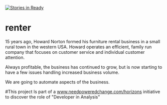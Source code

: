 [![Stories in Ready](https://badge.waffle.io/needpoweredchg/renter.png?label=ready&title=Ready)](https://waffle.io/needpoweredchg/renter)
# renter
15 years ago, Howard Norton formed his furniture rental business in a small rural town in the western
USA. Howard operates an efficient, family run company that focuses on customer service and
individual customer attention.

Always profitable, the business has continued to grow, but is now starting to have a few issues
handling increased business volume.

We are going to automate aspects of the business. 

#This project
Is part of a www.needpoweredchange.com/horizons initiative to discover the role of "Developer in Analysis"

